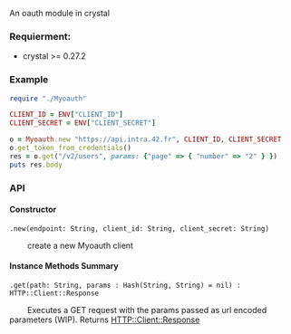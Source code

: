 
An oauth module in crystal

### Requierment:
* crystal >= 0.27.2

### Example
```ruby
require "./Myoauth"

CLIENT_ID = ENV["CLIENT_ID"]
CLIENT_SECRET = ENV["CLIENT_SECRET"]

o = Myoauth.new "https://api.intra.42.fr", CLIENT_ID, CLIENT_SECRET
o.get_token_from_credentials()
res = o.get("/v2/users", params: {"page" => { "number" => "2" } })
puts res.body
```

### API
#### Constructor
```crystal
.new(endpoint: String, client_id: String, client_secret: String)
```
&nbsp;&nbsp;&nbsp;&nbsp;&nbsp;&nbsp;&nbsp;&nbsp;create a new Myoauth client

#### Instance Methods Summary

```crystal
.get(path: String, params : Hash(String, String) = nil) :
HTTP::Client::Response
```
&nbsp;&nbsp;&nbsp;&nbsp;&nbsp;&nbsp;&nbsp;&nbsp;Executes a GET request with the params passed as url encoded parameters (WIP). Returns [HTTP::Client::Response](https://crystal-lang.org/api/0.27.2/HTTP/Client/Response.html)

